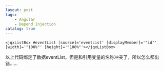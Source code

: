 ```yaml
---
layout: post
tags: 
    - Angular
    - Depend Injection
catalog: true
---
```




```
<jqxListBox #eventList [source]='eventList' [displayMember]='"id"' [width]='"100%"' [height]='"100%"'></jqxListBox>
```
以上代码绑定了数据eventList，但是和引用变量的名称冲突了，所以怎么都出错......